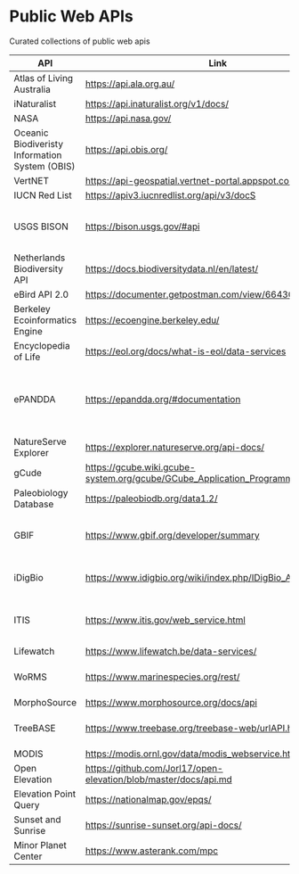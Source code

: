 # Public Web APIs
Curated collections of public web apis

| API | Link | Remarks |
| --- | --- | --- |
| Atlas of Living Australia | https://api.ala.org.au/ | 
| iNaturalist | https://api.inaturalist.org/v1/docs/ | 
| NASA | https://api.nasa.gov/ | 
| Oceanic Biodiveristy Information System (OBIS) | https://api.obis.org/ | 
| VertNET | https://api-geospatial.vertnet-portal.appspot.com/geospatial | 
| IUCN Red List | https://apiv3.iucnredlist.org/api/v3/docS | 
| USGS BISON | https://bison.usgs.gov/#api | Biodiversity Information Serving Our Nation
| Netherlands Biodiversity API | https://docs.biodiversitydata.nl/en/latest/ | 
| eBird API 2.0 | https://documenter.getpostman.com/view/664302/S1ENwy59 | 
| Berkeley Ecoinformatics Engine | https://ecoengine.berkeley.edu/ | 
| Encyclopedia of Life | https://eol.org/docs/what-is-eol/data-services | 
| ePANDDA | https://epandda.org/#documentation | enhancing Paleontological and Neontological Data Discovery API
| NatureServe Explorer | https://explorer.natureserve.org/api-docs/ | 
| gCude | https://gcube.wiki.gcube-system.org/gcube/GCube_Application_Programming_Interface | 
| Paleobiology Database | https://paleobiodb.org/data1.2/ | 
| GBIF | https://www.gbif.org/developer/summary | Global Biodiversity Information Facility
| iDigBio | https://www.idigbio.org/wiki/index.php/IDigBio_API | Integrated Digitized Biocollections
| ITIS | https://www.itis.gov/web_service.html | Integrated Taxonomic Information System
| Lifewatch | https://www.lifewatch.be/data-services/ | 
| WoRMS | https://www.marinespecies.org/rest/ | World Register of Marine Species
| MorphoSource | https://www.morphosource.org/docs/api | 
| TreeBASE | https://www.treebase.org/treebase-web/urlAPI.html | Repository of phylogenetic information
| MODIS | https://modis.ornl.gov/data/modis_webservice.html | 
| Open Elevation | https://github.com/Jorl17/open-elevation/blob/master/docs/api.md | 
| Elevation Point Query | https://nationalmap.gov/epqs/ | 
| Sunset and Sunrise | https://sunrise-sunset.org/api-docs/ | 
| Minor Planet Center | https://www.asterank.com/mpc | 

